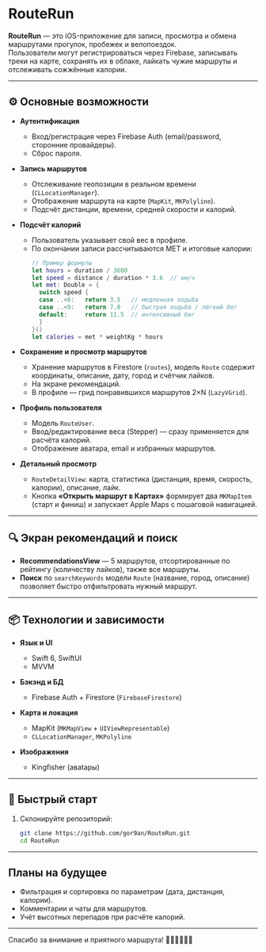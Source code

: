 # RouteRun

**RouteRun** — это iOS-приложение для записи, просмотра и обмена маршрутами прогулок, пробежек и велопоездок.  
Пользователи могут регистрироваться через Firebase, записывать треки на карте, сохранять их в облаке, лайкать чужие маршруты и отслеживать сожжённые калории.

---

## ⚙️ Основные возможности

- **Аутентификация**  
  - Вход/регистрация через Firebase Auth (email/password, сторонние провайдеры).
  - Сброс пароля.

- **Запись маршрутов**  
  - Отслеживание геопозиции в реальном времени (`CLLocationManager`).  
  - Отображение маршрута на карте (`MapKit`, `MKPolyline`).  
  - Подсчёт дистанции, времени, средней скорости и калорий.

- **Подсчёт калорий**  
  - Пользователь указывает свой вес в профиле.  
  - По окончании записи рассчитываются MET и итоговые калории:  
    ```swift
    // Пример формулы
    let hours = duration / 3600
    let speed = distance / duration * 3.6  // км/ч
    let met: Double = {
      switch speed {
      case ..<6:   return 3.5   // медленная ходьба
      case ..<9:   return 7.0   // быстрая ходьба / лёгкий бег
      default:     return 11.5  // интенсивный бег
      }
    }()
    let calories = met * weightKg * hours
    ```

- **Сохранение и просмотр маршрутов**  
  - Хранение маршрутов в Firestore (`routes`), модель `Route` содержит координаты, описание, дату, город и счётчик лайков.
  - На экране рекомендаций.
  - В профиле — грид понравившихся маршрутов 2×N (`LazyVGrid`).

- **Профиль пользователя**  
  - Модель `RouteUser`.  
  - Ввод/редактирование веса (Stepper) — сразу применяется для расчёта калорий.  
  - Отображение аватара, email и избранных маршрутов.

- **Детальный просмотр**  
  - `RouteDetailView`: карта, статистика (дистанция, время, скорость, калории), описание, лайк.  
  - Кнопка **«Открыть маршрут в Картах»** формирует два `MKMapItem` (старт и финиш) и запускает Apple Maps с пошаговой навигацией.

---

## 🔍 Экран рекомендаций и поиск

- **RecommendationsView** — 5 маршрутов, отсортированные по рейтингу (количеству лайков), также все маршруты.  
- **Поиск** по `searchKeywords` модели `Route` (название, город, описание) позволяет быстро отфильтровать нужный маршрут.

---

## 📦 Технологии и зависимости

- **Язык и UI**  
  - Swift 6, SwiftUI  
  - MVVM

- **Бэкэнд и БД**  
  - Firebase Auth + Firestore (`FirebaseFirestore`)  

- **Карта и локация**  
  - MapKit (`MKMapView` + `UIViewRepresentable`)  
  - `CLLocationManager`, `MKPolyline`

- **Изображения**  
  - Kingfisher (авatары)

---

## 🚀 Быстрый старт

1. Склонируйте репозиторий:
   ```bash
   git clone https://github.com/gor9an/RouteRun.git
   cd RouteRun

---

## Планы на будущее
- Фильтрация и сортировка по параметрам (дата, дистанция, калории).
- Комментарии и чаты для маршрутов.
- Учёт высотных перепадов при расчёте калорий.

---

Спасибо за внимание и приятного маршрута! 🚶‍♂️🏃‍♀️🚴‍♂️
